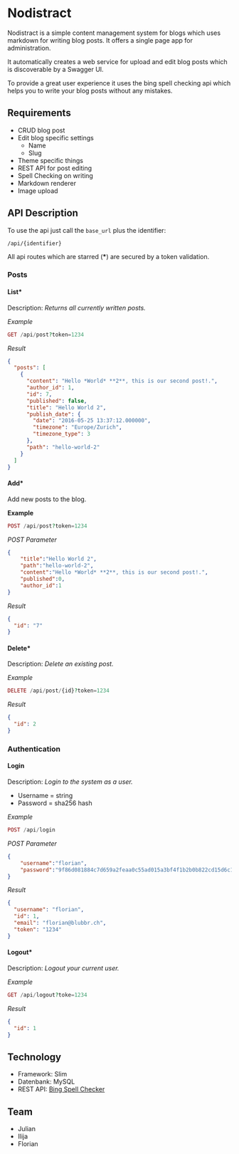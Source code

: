 # Nodistract

Nodistract is a simple content management system for blogs which uses markdown for writing blog posts. It offers a single page app for administration.

It automatically creates a web service for upload and edit blog posts which is discoverable by a Swagger UI.

To provide a great user experience it uses the bing spell checking api which helps you to write your blog posts without any mistakes.

## Requirements
* CRUD blog post
* Edit blog specific settings
	* Name
	* Slug
* Theme specific things
* REST API for post editing
* Spell Checking on writing
* Markdown renderer
* Image upload

## API Description
To use the api just call the `base_url` plus the identifier:

```
/api/{identifier}
```

All api routes which are starred (**\***) are secured by a token validation.

### Posts

#### List*

Description: *Returns all currently written posts.*

*Example*

```php
GET /api/post?token=1234
```
*Result*

```json
{
  "posts": [
    {
      "content": "Hello *World* **2**, this is our second post!.",
      "author_id": 1,
      "id": 7,
      "published": false,
      "title": "Hello World 2",
      "publish_date": {
        "date": "2016-05-25 13:37:12.000000",
        "timezone": "Europe/Zurich",
        "timezone_type": 3
      },
      "path": "hello-world-2"
    }
  ]
}
```

#### Add*

Add new posts to the blog.

**Example**

```php
POST /api/post?token=1234
```

*POST Parameter*

```json
{
    "title":"Hello World 2",
    "path":"hello-world-2",
    "content":"Hello *World* **2**, this is our second post!.",
    "published":0,
    "author_id":1
}
```

*Result*

```json
{
  "id": "7"
}
```

#### Delete*

Description: *Delete an existing post.*

*Example*

```php
DELETE /api/post/{id}?token=1234
```

*Result*

```json
{
  "id": 2
}
```

### Authentication

#### Login

Description: *Login to the system as a user.*

* Username = string
* Password = sha256 hash

*Example*

```php
POST /api/login
```

*POST Parameter*

```json
{
    "username":"florian",
    "password":"9f86d081884c7d659a2feaa0c55ad015a3bf4f1b2b0b822cd15d6c15b0f00a08"
}
```

*Result*

```json
{
  "username": "florian",
  "id": 1,
  "email": "florian@blubbr.ch",
  "token": "1234"
}
```

#### Logout*

Description: *Logout your current user.*

*Example*

```php
GET /api/logout?toke=1234
```

*Result*

```json
{
  "id": 1
}
```

## Technology
* Framework: Slim
* Datenbank: MySQL
* REST API: [Bing Spell Checker](https://www.microsoft.com/cognitive-services/en-us/bing-spell-check-api)

## Team
* Julian
* Ilija
* Florian